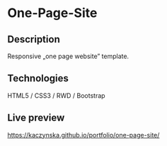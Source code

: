 # One-Page-Site


## Description
Responsive „one page website” template.

## Technologies
HTML5 / CSS3 / RWD / Bootstrap

## Live preview
https://kaczynska.github.io/portfolio/one-page-site/

